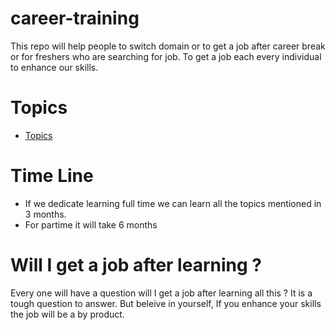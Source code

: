 # career-training

This repo will help people to switch domain or to get a job after career break
or for freshers who are searching for job.
To get a job each every individual to enhance our skills.

# Topics

* [Topics](topics.md)

# Time Line

* If we dedicate learning full time we can learn all the topics mentioned
in 3 months.
* For partime it will take 6 months

# Will I get a job after learning ?

Every one will have a question will I get a job after learning all this ?
It is a tough question to answer. But beleive in yourself, If you enhance your 
skills the job will be a by product.
